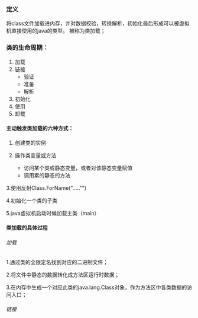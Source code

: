 ### 定义
将class文件加载进内存，并对数据校验，转换解析，初始化最后形成可以被虚拟机直接使用的java的类型。
被称为类加载；


### 类的生命周期：

1. 加载
2. 链接
    - 验证
    - 准备
    - 解析
3. 初始化
4. 使用
5. 卸载


#### 主动触发类加载的六种方式：
   1. 创建类的实例
   2. 操作类变量或方法
   
        - 访问某个类或静态变量，或者对该静态变量赋值
        - 调用累的静态的方法
         
   3.使用反射Class.ForName("....."")
   
   4.初始化一个类的子类
   
   5.java虚拟机启动时候加载主类（main）
   
#### 类加载的具体过程

###### 加载
1.通过类的全限定名找到对应的二进制文件；

2.将文件中静态的数据转化成方法区运行时数据；

3.在内存中生成一个对应此类的java.lang.Class对象，作为方法区中各类数据的访问入口；

###### 链接
